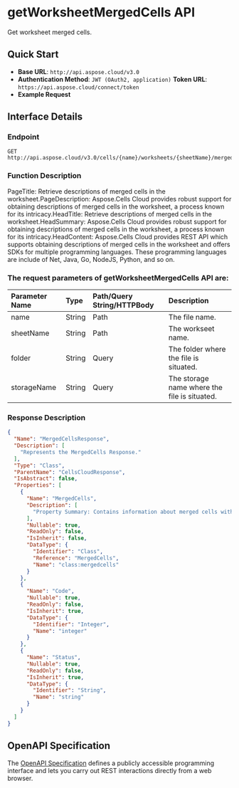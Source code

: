 # **getWorksheetMergedCells API**

Get worksheet merged cells. 

## **Quick Start**

- **Base URL**: `http://api.aspose.cloud/v3.0`
- **Authentication Method**: `JWT (OAuth2, application)`  **Token URL**: `https://api.aspose.cloud/connect/token`
- **Example Request** 
<script src="https://gist.github.com/aspose-cells-cloud-gists/8a5b324fdf3e574dbd747c1a1e24b05d.js?file=Example30_GetWorksheetMergedCells.cs"></script>

## **Interface Details**

### **Endpoint** 

```
GET http://api.aspose.cloud/v3.0/cells/{name}/worksheets/{sheetName}/mergedCells
```

### **Function Description**
PageTitle: Retrieve descriptions of merged cells in the worksheet.PageDescription: Aspose.Cells Cloud provides robust support for obtaining descriptions of merged cells in the worksheet, a process known for its intricacy.HeadTitle: Retrieve descriptions of merged cells in the worksheet.HeadSummary: Aspose.Cells Cloud provides robust support for obtaining descriptions of merged cells in the worksheet, a process known for its intricacy.HeadContent: Aspose.Cells Cloud provides REST API which supports obtaining descriptions of merged cells in the worksheet and offers SDKs for multiple programming languages. These programming languages are include of Net, Java, Go, NodeJS, Python, and so on.

### The request parameters of **getWorksheetMergedCells** API are: 

| Parameter Name | Type | Path/Query String/HTTPBody | Description | 
| :- | :- | :- |:- | 
|name|String|Path|The file name.|
|sheetName|String|Path|The workseet name.|
|folder|String|Query|The folder where the file is situated.|
|storageName|String|Query|The storage name where the file is situated.|


### **Response Description**
```json
{
  "Name": "MergedCellsResponse",
  "Description": [
    "Represents the MergedCells Response."
  ],
  "Type": "Class",
  "ParentName": "CellsCloudResponse",
  "IsAbstract": false,
  "Properties": [
    {
      "Name": "MergedCells",
      "Description": [
        "Property Summary: Contains information about merged cells within a spreadsheet."
      ],
      "Nullable": true,
      "ReadOnly": false,
      "IsInherit": false,
      "DataType": {
        "Identifier": "Class",
        "Reference": "MergedCells",
        "Name": "class:mergedcells"
      }
    },
    {
      "Name": "Code",
      "Nullable": true,
      "ReadOnly": false,
      "IsInherit": true,
      "DataType": {
        "Identifier": "Integer",
        "Name": "integer"
      }
    },
    {
      "Name": "Status",
      "Nullable": true,
      "ReadOnly": false,
      "IsInherit": true,
      "DataType": {
        "Identifier": "String",
        "Name": "string"
      }
    }
  ]
}
```

## OpenAPI Specification

The [OpenAPI Specification](https://reference.aspose.cloud/cells/#/WorksheetsController/GetWorksheetMergedCells) defines a publicly accessible programming interface and lets you carry out REST interactions directly from a web browser.

